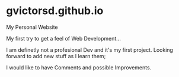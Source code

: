 # gvictorsd.github.io
My Personal Website

My first try to get a feel of Web Development...

I am definetly not a profesional Dev and it's my first project. 
Looking forward to add new stuff as I learn them;

I would like to have Comments and possible Improvements.
